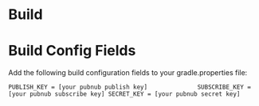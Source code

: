 # Build


# Build Config Fields
Add the following build configuration fields to your gradle.properties file:

`
PUBLISH_KEY = [your pubnub publish key]             
SUBSCRIBE_KEY = [your pubnub subscribe key]
SECRET_KEY = [your pubnub secret key]
`